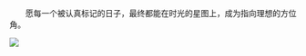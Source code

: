 　　愿每一个被认真标记的日子，最终都能在时光的星图上，成为指向理想的方位角。

<img src="https://cdn-ak.f.st-hatena.com/images/fotolife/f/fox6/20250512/20250512101028.jpg">
